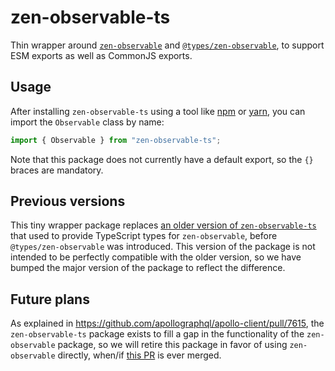 # zen-observable-ts

Thin wrapper around [`zen-observable`](https://www.npmjs.com/package/zen-observable) and [`@types/zen-observable`](https://www.npmjs.com/package/@types/zen-observable), to support ESM exports as well as CommonJS exports.

## Usage

After installing `zen-observable-ts` using a tool like [npm](https://www.npmjs.com/package/npm) or [yarn](https://yarnpkg.com/), you can import the `Observable` class by name:
```js
import { Observable } from "zen-observable-ts";
```
Note that this package does not currently have a default export, so the `{}` braces are mandatory.

## Previous versions

This tiny wrapper package replaces [an older version of `zen-observable-ts`](https://github.com/apollographql/apollo-link/tree/master/packages/zen-observable-ts) that used to provide TypeScript types for `zen-observable`, before `@types/zen-observable` was introduced. This version of the package is not intended to be perfectly compatible with the older version, so we have bumped the major version of the package to reflect the difference.

## Future plans

As explained in https://github.com/apollographql/apollo-client/pull/7615, the `zen-observable-ts` package exists to fill a gap in the functionality of the `zen-observable` package, so we will retire this package in favor of using `zen-observable` directly, when/if [this PR](https://github.com/zenparsing/zen-observable/pull/74) is ever merged.
